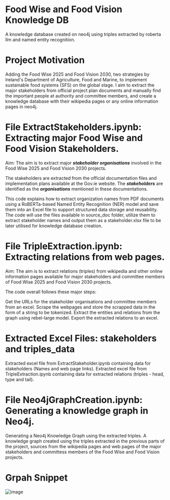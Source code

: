 # Food Wise and Food Vision Knowledge DB
A knowledge database created on neo4j using triples extracted by roberta llm and named entity recognition. 

# Project Motivation
Adding the Food Wise 2025 and Food Vision 2030, two strategies by Ireland's Department of Agriculture, Food and Marine, to implement sustainable food systems (SFS) on the global stage. I aim to extract the major stakeholders from official project plan documents and manually find the important people at authority and committee members, and create a knowledge database with their wikipedia pages or any online information pages in neo4j.

# File ExtractStakeholders.ipynb: Extracting major Food Wise and Food Vision Stakeholders.

Aim:
The aim is to extract major ***stakeholder organisations*** involved in the Food Wise 2025 and Food Vision 2030 projects. 

The stakeholders are extracted from the official documentation files and implementation plans available at the Gov.ie website. The ***stakeholders*** are identified as the ***organisations*** mentioned in these documentations.

This code explains how to extract organization names from PDF documents using a RoBERTa-based Named Entity Recognition (NER) model and save them into an Excel file to support structured data storage and reusability. The code will use the files available in source_doc folder, utilize them to extract stakeholder names and output them as a stakeholder.xlsx file to be later utilised for knowledge database creation.

# File TripleExtraction.ipynb: Extracting relations from web pages.

Aim:
The aim is to extract relations (triples) from wikipedia and other online information pages available for major stakeholders and committee members of Food Wise 2025 and Food Vision 2030 projects.

The code overall follows these major steps:

Get the URLs for the stakeholder organisations and committee members from an excel.
Scrape the webpages and store the scrapped data in the form of a string to be tokenized.
Extract the entities and relations from the graph using rebel-large model.
Export the extracted relations to an excel.

# Extracted Excel Files: stakeholders and triples_data

Extracted excel file from ExtractStakeholder.ipynb containing data for stakeholders (Names and web page links).
Extracted excel file from TripleExtraction.ipynb containing data for extracted relations (triples - head, type and tail).

# File Neo4jGraphCreation.ipynb: Generating a knowledge graph in Neo4j.

Generating a Neo4j Knowledge Graph using the extracted triples.
A knowledge graph created using the triples extracted in the previous parts of the project, sources from the wikipedia pages and web pages of the major stakeholders and committess members of the Food Wise and Food Vision projects.

# Grpah Snippet

![image](https://github.com/AyushiKashyapp/foodwise_knowledgeDB/assets/147310638/df5a4802-5f74-47d5-866f-b8bcaf232fb1)
